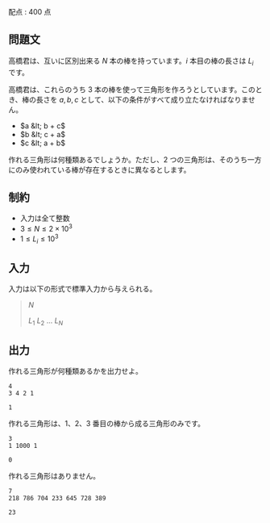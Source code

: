 配点 : $400$ 点

## 問題文

高橋君は、互いに区別出来る $N$ 本の棒を持っています。$i$ 本目の棒の長さは $L_i$ です。

高橋君は、これらのうち $3$ 本の棒を使って三角形を作ろうとしています。このとき、棒の長さを $a, b, c$ として、以下の条件がすべて成り立たなければなりません。

- $a &lt; b + c$
- $b &lt; c + a$
- $c &lt; a + b$

作れる三角形は何種類あるでしょうか。ただし、$2$ つの三角形は、そのうち一方にのみ使われている棒が存在するときに異なるとします。

## 制約

- 入力は全て整数
- $3 \leq N \leq 2 \times 10^3$
- $1 \leq L_i \leq 10^3$

## 入力

入力は以下の形式で標準入力から与えられる。

> $N$
> 
> $L_1$ $L_2$ $...$ $L_N$

## 出力

作れる三角形が何種類あるかを出力せよ。

```input1
4
3 4 2 1
```

```output1
1
```

作れる三角形は、$1$、$2$、$3$ 番目の棒から成る三角形のみです。

```input2
3
1 1000 1
```

```output2
0
```

作れる三角形はありません。

```input3
7
218 786 704 233 645 728 389
```

```output3
23
```